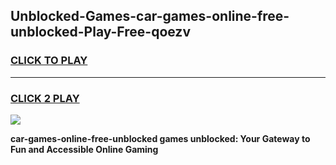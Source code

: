 
## Unblocked-Games-car-games-online-free-unblocked-Play-Free-qoezv
<h3>
<a href="https://premium76.site?title=car-games-online-free-unblocked&ref=09A">CLICK TO PLAY</a></h3>
<hr>

<h3>
<a href="https://premium76.site?title=car-games-online-free-unblocked&ref=09A">CLICK 2 PLAY</a>
  
</h3>

<a href="https://premium76.site?title=car-games-online-free-unblocked&ref=09A"><img src="https://clearcache.store/games.png"></a>


**car-games-online-free-unblocked games unblocked: Your Gateway to Fun and Accessible Online Gaming**
